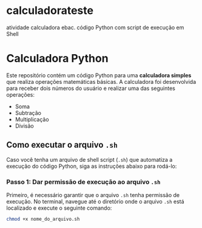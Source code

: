 # calculadorateste
atividade calculadora ebac. código Python com script de execução em Shell
# Calculadora Python

Este repositório contém um código Python para uma **calculadora simples** que realiza operações matemáticas básicas. A calculadora foi desenvolvida para receber dois números do usuário e realizar uma das seguintes operações:
- Soma
- Subtração
- Multiplicação
- Divisão

## Como executar o arquivo `.sh`

Caso você tenha um arquivo de shell script (`.sh`) que automatiza a execução do código Python, siga as instruções abaixo para rodá-lo:

### Passo 1: Dar permissão de execução ao arquivo `.sh`

Primeiro, é necessário garantir que o arquivo `.sh` tenha permissão de execução. No terminal, navegue até o diretório onde o arquivo `.sh` está localizado e execute o seguinte comando:

```bash
chmod +x nome_do_arquivo.sh

